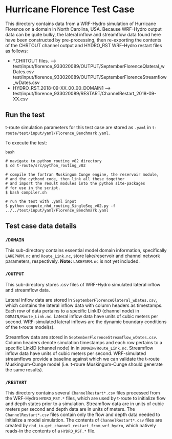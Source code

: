 # Hurricane Florence Test Case
This directory contains data from a WRF-Hydro simulation
of Hurricane Florence on a domain in North Carolina, USA.
Because WRF-Hydro output data can be quite bulky, the
lateral inflow and streamflow data found here have been
constructed by pre-processing, then re-exporting the
contents of the CHRTOUT channel output and HYDRO_RST
WRF-Hydro restart files as follows:
- *.CHRTOUT files. -->
    test/input/florence_933020089/OUTPUT/SeptemberFlorenceQlateral_wDates.csv
    test/input/florence_933020089/OUTPUT/SeptemberFlorenceStreamflow_wDates.csv
- HYDRO_RST.2018-09-XX_00_00_DOMAIN1 -->
    test/input/florence_933020089/RESTART/ChannelRestart_2018-09-XX.csv

## Run the test
t-route simulation parameters for this test case are
stored as `.yaml` in `t-route/test/input/yaml/Florence_Benchmark.yaml`.

To execute the test:

```
bash

# navigate to python_routing_v02 directory
$ cd t-route/src/python_routing_v02

# compile the fortran Muskingum Cunge engine, the reservoir module,
# and the cythond code, then link all these together
# and import the result modules into the python site-packages
# for use in the script.
$ bash compiler.sh

# run the test with .yaml input
$ python compute_nhd_routing_SingleSeg_v02.py -f ../../test/input/yaml/Florence_Benchmark.yaml

```
## Test case data details
### `/DOMAIN`
This sub-directory contains essential model domain information,
specifically `LAKEPARM.nc` and `Route_Link.nc`, store
lake/reservoir and channel network parameters, respectively.
__Note:__ `LAKEPARM.nc` is not yet included.

### `/OUTPUT`
This sub-directory stores .csv files of WRF-Hydro simulated
lateral inflow and streamflow data.

Lateral inflow data are stored in `SeptemberFlorenceQlateral_wDates.csv`,
which contains the lateral inflow data with column
headers as timestamps.
Each row of data pertains to a
specific LinkID (channel node) in `DOMAIN/Route_Link.nc`.
Lateral inflow data have units of cubic meters per second.
WRF-simulated lateral inflows are the dynamic boundary
conditions of the t-route model(s).

Streamflow data are stored in `SeptemberFlorenceStreamflow_wDates.csv`.
Column headers denote simulation timestamps and each row pertains
to a specific LinkID (channel node) in  in `DOMAIN/Route_Link.nc`.
Streamflow inflow data have units of cubic meters per second.
WRF-simulated streamflows provide a baseline against which we
can validate the t-route Muskingum-Cunge model (i.e. t-roure
Muskingum-Cunge should generate the same results).

### `/RESTART`
This directory contains several `ChannelRestart*.csv`
files processed from the
WRF-Hydro `HYDRO_RST.*` files, which are used by
t-route to initialize flow and depth
states prior to a simulation. Streamflow data are in units of
cubic meters per second and depth data are in units of meters.
The `ChannelRestart*.csv` files contain only the flow
and depth data needed to initialize a model simulation. The contents
of `ChannelRestart*.csv` files are created by
`nhd_io.get_channel_restart_from_wrf_hydro`, which natively
reads-in the contents of a `HYDRO_RST.*` file.

